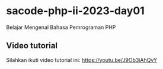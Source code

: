 # sacode-php-ii-2023-day01
Belajar Mengenal Bahasa Pemrograman PHP

## Video tutorial

Silahkan ikuti video tutorial ini:
https://youtu.be/J9Ob3iAhQvY
